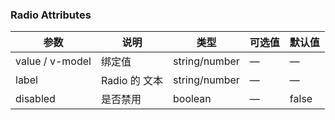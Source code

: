 ### Radio Attributes

| 参数            | 说明          | 类型          | 可选值 | 默认值 |
| --------------- | ------------- | ------------- | ------ | ------ |
| value / v-model | 绑定值        | string/number | —      | —      |
| label           | Radio 的 文本 | string/number | —      | —      |
| disabled        | 是否禁用      | boolean       | —      | false  |

